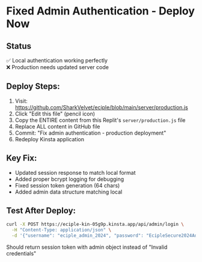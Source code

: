 # Fixed Admin Authentication - Deploy Now

## Status
✅ Local authentication working perfectly  
❌ Production needs updated server code

## Deploy Steps:
1. Visit: https://github.com/SharkVelvet/eciple/blob/main/server/production.js
2. Click "Edit this file" (pencil icon)
3. Copy the ENTIRE content from this Replit's `server/production.js` file
4. Replace ALL content in GitHub file
5. Commit: "Fix admin authentication - production deployment"
6. Redeploy Kinsta application

## Key Fix:
- Updated session response to match local format
- Added proper bcrypt logging for debugging  
- Fixed session token generation (64 chars)
- Added admin data structure matching local

## Test After Deploy:
```bash
curl -X POST https://eciple-kin-05g9p.kinsta.app/api/admin/login \
  -H "Content-Type: application/json" \
  -d '{"username": "eciple_admin_2024", "password": "EcipleSecure2024Admin!@#$%^&*()_+"}'
```

Should return session token with admin object instead of "Invalid credentials"